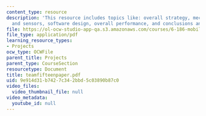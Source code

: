 ```yaml
---
content_type: resource
description: 'This resource includes topics like: overall strategy, mechanical design
  and sensors, software design, overall performance, and conclusions and suggestions.'
file: https://ol-ocw-studio-app-qa.s3.amazonaws.com/courses/6-186-mobile-autonomous-systems-laboratory-january-iap-2005/9e914d31b7427c342bbd5c03890b87c0_teamfifteenpaper.pdf
file_type: application/pdf
learning_resource_types:
- Projects
ocw_type: OCWFile
parent_title: Projects
parent_type: CourseSection
resourcetype: Document
title: teamfifteenpaper.pdf
uid: 9e914d31-b742-7c34-2bbd-5c03890b87c0
video_files:
  video_thumbnail_file: null
video_metadata:
  youtube_id: null
---
```

